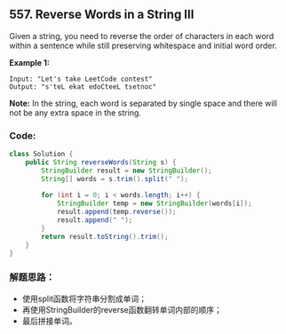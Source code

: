 ## 557. Reverse Words in a String III

Given a string, you need to reverse the order of characters in each word within a sentence while still preserving whitespace and initial word order.

**Example 1:**

```
Input: "Let's take LeetCode contest"
Output: "s'teL ekat edoCteeL tsetnoc"
```
**Note:** In the string, each word is separated by single space and there will not be any extra space in the string.

### Code:

```java
class Solution {
    public String reverseWords(String s) {
        StringBuilder result = new StringBuilder();
        String[] words = s.trim().split(" ");
        
        for (int i = 0; i < words.length; i++) {
            StringBuilder temp = new StringBuilder(words[i]);
            result.append(temp.reverse());
            result.append(" ");
        }
        return result.toString().trim();
    }
}
```

### 解题思路：
* 使用split函数将字符串分割成单词；
* 再使用StringBuilder的reverse函数翻转单词内部的顺序；
* 最后拼接单词。